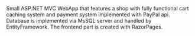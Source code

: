 Small ASP.NET MVC WebApp that features a shop with fully functional cart caching system and payment system implemented with PayPal api.
Database is implemented via MsSQL server and handled by EntityFramework.
The frontend part is created with RazorPages. 
